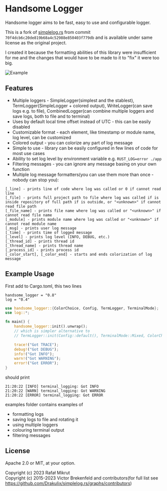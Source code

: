 # Handsome Logger

Handsome logger aims to be fast, easy to use and configurable logger.

This is a fork of [simplelog.rs](https://github.com/Drakulix/simplelog.rs) from commit `70f4dcb6c20de819b68a4c52988e850403f779db` and is available under same license as the original project.

I created it because the formatting abilities of this library were insufficient for me and the changes that would have to be made to it to "fix" it were too big.

![Example](https://github.com/qarmin/handsome_logger/assets/41945903/f409c771-abb5-47dd-acfe-0aa385475591)

## Features
- Multiple loggers - SimpleLogger(simplest and the stablest), TermLogger(SimpleLogger + colored output), WriteLogger(can save logs e.g. to file), CombinedLogger(can combine multiple loggers and save logs, both to file and to terminal)
- Uses by default local time offset instead of UTC - this can be easily disabled
- Customizable format - each element, like timestamp or module name, log level, can be customized
- Colored output - you can colorize any part of log message
- Simple to use - library can be easily configured in few lines of code for most use cases
- Ability to set log level by environment variable e.g. `RUST_LOG=error ./app`
- Filtering messages - you can ignore any message basing on your own function
- Multiple log message formatters(you can use them more than once - nobody can stop you):
```
[_line] - prints line of code where log was called or 0 if cannot read line
[_file] - prints full project path to file where log was called if is inside repository of full path if is outside, or "<unknown>" if cannot read file path
[_file_name] - prints file name where log was called or "<unknown>" if cannot read file name
[_module] - prints module name where log was called or "<unknown>" if cannot read module name
[_msg] - prints user log message
[_time] - prints time of logged message
[_level] - prints log level (INFO, DEBUG, etc.)
[_thread_id] - prints thread id
[_thread_name] - prints thread name
[_process_id] - prints process id
[_color_start], [_color_end] - starts and ends colorization of log message
```
## Example Usage
First add to Cargo.toml, this two lines
```
handsome_logger = "0.8"
log = "0.4"
```
```rust
use handsome_logger::{ColorChoice, Config, TermLogger, TerminalMode};
use log::*;

fn main() {
    handsome_logger::init().unwrap();
    // which is simpler alternative to
    // TermLogger::init(Config::default(), TerminalMode::Mixed, ColorChoice::Auto).unwrap();

    trace!("Got TRACE");
    debug!("Got DEBUG");
    info!("Got INFO");
    warn!("Got WARNING");
    error!("Got ERROR");
}
```
should print
```
21:20:22 [INFO] terminal_logging: Got INFO
21:20:22 [WARN] terminal_logging: Got WARNING
21:20:22 [ERROR] terminal_logging: Got ERROR
```

examples folder contains examples of
- formatting logs
- saving logs to file and rotating it
- using multiple loggers
- colouring terminal output
- filtering messages

## License 
Apache 2.0 or MIT, at your option.

Copyright (c) 2023 Rafał Mikrut  
Copyright (c) 2015-2023 Victor Brekenfeld and contributors(for full list see https://github.com/Drakulix/simplelog.rs/graphs/contributors)

